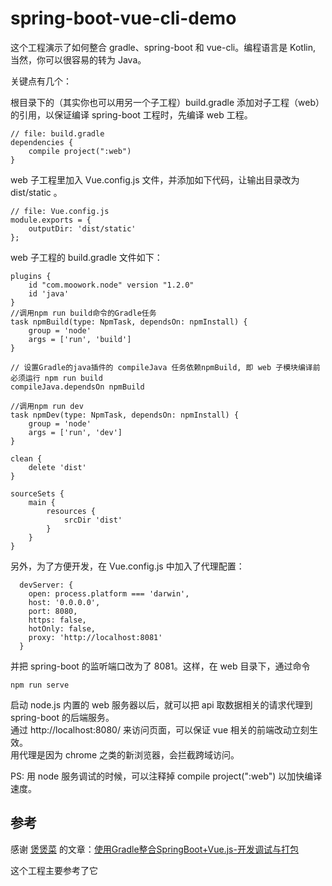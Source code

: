 # spring-boot-vue-cli-demo

这个工程演示了如何整合 gradle、spring-boot 和 vue-cli。编程语言是 Kotlin, 当然，你可以很容易的转为 Java。

关键点有几个：

根目录下的（其实你也可以用另一个子工程）build.gradle 添加对子工程（web）的引用，以保证编译 spring-boot 工程时，先编译 web 工程。

    // file: build.gradle
    dependencies {
        compile project(":web")
    }

web 子工程里加入 Vue.config.js 文件，并添加如下代码，让输出目录改为 dist/static 。

    // file: Vue.config.js
    module.exports = {
        outputDir: 'dist/static'
    };

web 子工程的 build.gradle 文件如下：

    plugins {
        id "com.moowork.node" version "1.2.0"
        id 'java'
    }
    //调用npm run build命令的Gradle任务
    task npmBuild(type: NpmTask, dependsOn: npmInstall) {
        group = 'node'
        args = ['run', 'build']
    }

    // 设置Gradle的java插件的 compileJava 任务依赖npmBuild, 即 web 子模块编译前必须运行 npm run build
    compileJava.dependsOn npmBuild

    //调用npm run dev
    task npmDev(type: NpmTask, dependsOn: npmInstall) {
        group = 'node'
        args = ['run', 'dev']
    }

    clean {
        delete 'dist'
    }

    sourceSets {
        main {
            resources {
                srcDir 'dist'
            }
        }
    }

另外，为了方便开发，在 Vue.config.js 中加入了代理配置：

      devServer: {
        open: process.platform === 'darwin',
        host: '0.0.0.0',
        port: 8080,
        https: false,
        hotOnly: false,
        proxy: 'http://localhost:8081'
      }

并把 spring-boot 的监听端口改为了 8081。这样，在 web 目录下，通过命令

    npm run serve
    
启动 node.js 内置的 web 服务器以后，就可以把 api 取数据相关的请求代理到 spring-boot 的后端服务。  
通过 http://localhost:8080/ 来访问页面，可以保证 vue 相关的前端改动立刻生效。  
用代理是因为 chrome 之类的新浏览器，会拦截跨域访问。

PS: 用 node 服务调试的时候，可以注释掉 compile project(":web") 以加快编译速度。

## 参考
感谢 [煲煲菜](https://segmentfault.com/u/caibaohong) 的文章：[使用Gradle整合SpringBoot+Vue.js-开发调试与打包](https://segmentfault.com/a/1190000008968295)

这个工程主要参考了它
